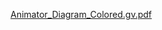 [Animator_Diagram_Colored.gv.pdf](https://github.com/user-attachments/files/15520571/Animator_Diagram_Colored.gv.pdf)
